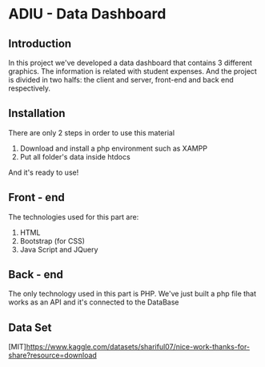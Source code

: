 # ADIU - Data Dashboard

## Introduction

In this project we've developed a data dashboard that contains 3 different graphics. The information is related with student expenses.
And the project is divided in two halfs: the client and server, front-end and back end respectively. 

## Installation

There are only 2 steps in order to use this material

1) Download and install a php environment such as XAMPP
2) Put all folder's data inside htdocs

And it's ready to use!

## Front - end
The technologies used for this part are:
1) HTML
2) Bootstrap (for CSS)
3) Java Script and JQuery

## Back - end
The only technology used in this part is PHP. We've just built a php file that works as an API and it's connected to the DataBase


## Data Set
[MIT]https://www.kaggle.com/datasets/shariful07/nice-work-thanks-for-share?resource=download
